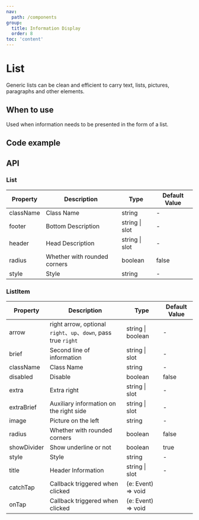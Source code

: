 ```yaml
---
nav:
  path: /components
group:
  title: Information Display
  order: 8
toc: 'content'
---
```


# List

<!-- <code src="../../docs/components/compatibility.tsx" inline="true"></code> -->

Generic lists can be clean and efficient to carry text, lists, pictures, paragraphs and other elements.

## When to use
Used when information needs to be presented in the form of a list.

## Code example
<code src='../../demo/pages/List/index'></code>

## API

### List
| Property | Description | Type | Default Value |
| ----- | ----- | ----- | ----- |
| className | Class Name | string | - | 
| footer | Bottom Description | string \| slot | - |
| header | Head Description | string \| slot | - |
| radius | Whether with rounded corners | boolean | false | 
| style | Style | string | - |

### ListItem
| Property | Description | Type | Default Value |
| ----- | ----- | ----- | ----- |
| arrow | right arrow, optional `right`、`up`、`down`, pass true `right` | string \| boolean | - |
| brief | Second line of information | string \| slot | - | 
| className | Class Name | string | - | 
| disabled | Disable | boolean | false | 
| extra | Extra right | string \| slot | - | 
| extraBrief | Auxiliary information on the right side | string \| slot | - | 
| image | Picture on the left | string | - |  
| radius | Whether with rounded corners | boolean | false | 
| showDivider | Show underline or not | boolean | true | 
| style | Style | string | - |
| title | Header Information | string \| slot | - |
| catchTap | Callback triggered when clicked | (e: Event) => void |
| onTap | Callback triggered when clicked | (e: Event) => void |
